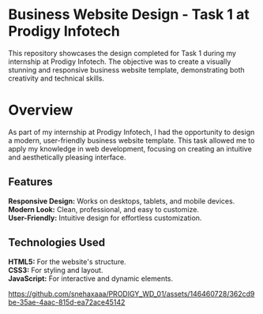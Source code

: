 <h1>Business Website Design - Task 1 at Prodigy Infotech</h1>
This repository showcases the design completed for Task 1 during my internship at Prodigy Infotech. The objective was to create a visually stunning and responsive business website template, demonstrating both creativity and technical skills.


<h1>Overview</h1>
As part of my internship at Prodigy Infotech, I had the opportunity to design a modern, user-friendly business website template. This task allowed me to apply my knowledge in web development, focusing on creating an intuitive and aesthetically pleasing interface.

<h2>Features</h2>
<b>Responsive Design:</b> Works on desktops, tablets, and mobile devices.<br>
<b>Modern Look:</b> Clean, professional, and easy to customize.<br>
<b>User-Friendly:</b> Intuitive design for effortless customization.<br>

<h2>Technologies Used</h2>
<b>HTML5:</b> For the website's structure.<br>
<b>CSS3:</b> For styling and layout.<br>
<b>JavaScript:</b> For interactive and dynamic elements.


https://github.com/snehaxaaa/PRODIGY_WD_01/assets/146460728/362cd9be-35ae-4aac-815d-ea72ace45142

